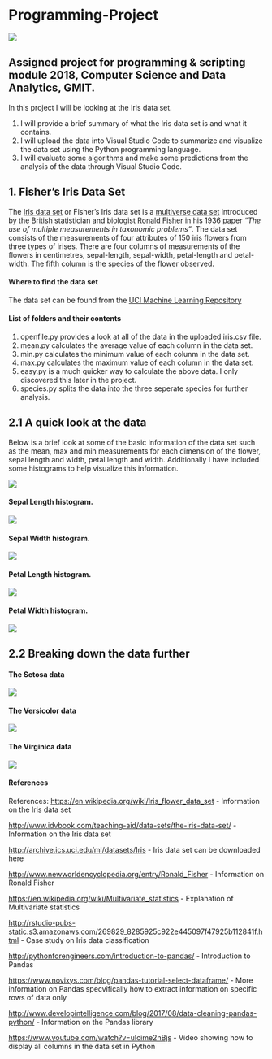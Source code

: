 # Programming-Project
![](Zoolander.jpg)
## Assigned project for programming &amp; scripting module 2018, Computer Science and Data Analytics, GMIT.
In this project I will be looking at the Iris data set. 
1) I will provide a brief summary of what the Iris data set is and what it contains. 
2) I will upload the data into Visual Studio Code to summarize and visualize the data set using the Python programming language.
3) I will evaluate some algorithms and make some predictions from the analysis of the data through Visual Studio Code.

## 1. Fisher’s Iris Data Set

The [Iris data set](https://en.wikipedia.org/wiki/Iris_flower_data_set) or Fisher’s Iris data set is a [multiverse data set](https://en.wikipedia.org/wiki/Multivariate_statistics) introduced by the British statistician and biologist [Ronald Fisher](http://www.newworldencyclopedia.org/entry/Ronald_Fisher) in his 1936 paper *“The use of multiple measurements in taxonomic problems”*.
The data set consists of the measurements of four attributes of 150 iris flowers from three types of irises. There are four columns of measurements of the flowers in centimetres, sepal-length, sepal-width, petal-length and petal-width. The fifth column is the species of the flower observed.

#### Where to find the data set

The data set can be found from the [UCI Machine Learning Repository](https://archive.ics.uci.edu/ml/datasets/iris) 

#### List of folders and their contents

1) openfile.py provides a look at all of the data in the uploaded iris.csv file.
2) mean.py calculates the average value of each column in the data set.
3) min.py calculates the minimum value of each colunm in the data set.
4) max.py calculates the maximum value of each column in the data set.
5) easy.py is a much quicker way to calculate the above data. I only discovered this later in the project.
6) species.py splits the data into the three seperate species for further analysis.

## 2.1 A quick look at the data

Below is a brief look at some of the basic information of the data set such as the mean, max and min measurements for each dimension of the flower, sepal length and width, petal length and width. Additionally I have included some histograms to help visualize this information. 

![](Describe.JPG)
     
#### Sepal Length histogram.
 
 ![](Col1hist.png)
     
#### Sepal Width histogram.

![](Col2hist.png)

#### Petal Length histogram.

![](Col3hist.png)

#### Petal Width histogram.

![](Col4.hist.png)

## 2.2 Breaking down the data further
#### The Setosa data

![](seto.JPG)

#### The Versicolor data

![](versi.JPG)

#### The Virginica data

![](virgi.JPG)



#### References
References:
https://en.wikipedia.org/wiki/Iris_flower_data_set - Information on the Iris data set

http://www.idvbook.com/teaching-aid/data-sets/the-iris-data-set/ - Information on the Iris data set

http://archive.ics.uci.edu/ml/datasets/Iris - Iris data set can be downloaded here

http://www.newworldencyclopedia.org/entry/Ronald_Fisher - Information on Ronald Fisher

https://en.wikipedia.org/wiki/Multivariate_statistics - Explanation of Multivariate statistics

http://rstudio-pubs-static.s3.amazonaws.com/269829_8285925c922e445097f47925b112841f.html - Case study on Iris data classification

http://pythonforengineers.com/introduction-to-pandas/ - Introduction to Pandas

https://www.novixys.com/blog/pandas-tutorial-select-dataframe/ - More information on Pandas specvifically how to extract information on specific rows of data only

http://www.developintelligence.com/blog/2017/08/data-cleaning-pandas-python/ - Information on the Pandas library

https://www.youtube.com/watch?v=uIcime2nBjs - Video showing how to display all columns in the data set in Python






